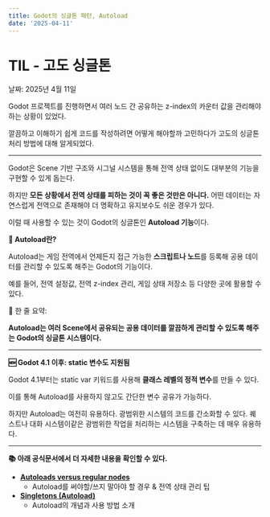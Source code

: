 ```yaml
---
title: Godot의 싱글톤 패턴, Autoload
date: '2025-04-11'
---
```


# TIL - 고도 싱글톤

날짜: 2025년 4월 11일

Godot 프로젝트를 진행하면서 여러 노드 간 공유하는 z-index의 카운터 값을 관리해야 하는 상황이 있었다.

깔끔하고 이해하기 쉽게 코드를 작성하려면 어떻게 해야할까 고민하다가 고도의 싱글톤 처리 방법에 대해 알게되었다.

---

Godot은 Scene 기반 구조와 시그널 시스템을 통해 전역 상태 없이도 대부분의 기능을 구현할 수 있게 돕는다.

하지만 **모든 상황에서 전역 상태를 피하는 것이 꼭 좋은 것만은 아니다.** 어떤 데이터는 자연스럽게 전역으로 존재해야 더 명확하고 유지보수도 쉬운 경우가 있다.

이럴 때 사용할 수 있는 것이 Godot의 싱글톤인 **Autoload 기능**이다.

**🔹 Autoload란?**

Autoload는 게임 전역에서 언제든지 접근 가능한 **스크립트나 노드**를 등록해 공용 데이터를 관리할 수 있도록 해주는 Godot의 기능이다.

예를 들어, 전역 설정값, 전역 z-index 관리, 게임 상태 저장소 등 다양한 곳에 활용할 수 있다.

📌 한 줄 요약:

**Autoload는 여러 Scene에서 공유되는 공용 데이터를 깔끔하게 관리할 수 있도록 해주는 Godot의 싱글톤 시스템이다.**

---

**🆕 Godot 4.1 이후: static 변수도 지원됨**

Godot 4.1부터는 static var 키워드를 사용해 **클래스 레벨의 정적 변수**를 만들 수 있다.

이를 통해 Autoload를 사용하지 않고도 간단한 변수 공유가 가능하다.

하지만 Autoload는 여전히 유용하다. 광범위한 시스템의 코드를 간소화할 수 있다. 퀘스트나 대화 시스템이같은 광범위한 작업을 처리하는 시스템을 구축하는 데 매우 유용하다.

---

**📚 아래 공식문서에서 더 자세한 내용을 확인할 수 있다.**

- [**Autoloads versus regular nodes**](https://docs.godotengine.org/en/stable/tutorials/best_practices/autoloads_versus_internal_nodes.html)
    - Autoload를 써야할/쓰지 말아야 할 경우 & 전역 상태 관리 팁
- [**Singletons (Autoload)**](https://docs.godotengine.org/en/stable/tutorials/scripting/singletons_autoload.html)
    - Autoload의 개념과 사용 방법 소개
